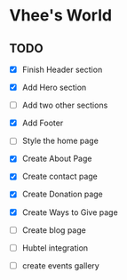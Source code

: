 # Vhee's World

## TODO

- [x] Finish Header section
- [x] Add Hero section
- [ ] Add two other sections
- [x] Add Footer
- [ ] Style the home page
- [x] Create About Page
- [x] Create contact page
- [x] Create Donation page
- [x] Create Ways to Give page
- [ ] Create blog page
- [ ] Hubtel integration
- [ ] create events gallery

